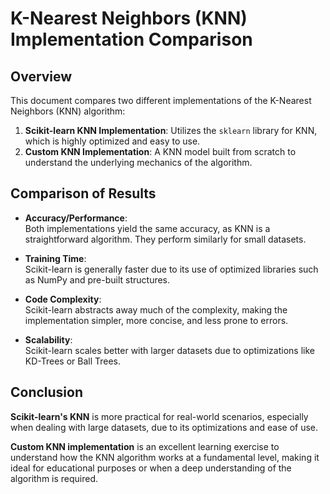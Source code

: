 # K-Nearest Neighbors (KNN) Implementation Comparison

## Overview
This document compares two different implementations of the K-Nearest Neighbors (KNN) algorithm:

1. **Scikit-learn KNN Implementation**: Utilizes the `sklearn` library for KNN, which is highly optimized and easy to use.
2. **Custom KNN Implementation**: A KNN model built from scratch to understand the underlying mechanics of the algorithm.

## Comparison of Results

- **Accuracy/Performance**:  
  Both implementations yield the same accuracy, as KNN is a straightforward algorithm. They perform similarly for small datasets.

- **Training Time**:  
  Scikit-learn is generally faster due to its use of optimized libraries such as NumPy and pre-built structures.

- **Code Complexity**:  
  Scikit-learn abstracts away much of the complexity, making the implementation simpler, more concise, and less prone to errors.

- **Scalability**:  
  Scikit-learn scales better with larger datasets due to optimizations like KD-Trees or Ball Trees.

## Conclusion

**Scikit-learn's KNN** is more practical for real-world scenarios, especially when dealing with large datasets, due to its optimizations and ease of use.

**Custom KNN implementation** is an excellent learning exercise to understand how the KNN algorithm works at a fundamental level, making it ideal for educational purposes or when a deep understanding of the algorithm is required.

